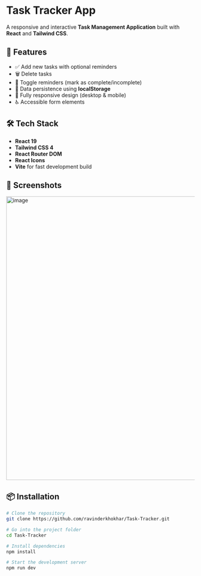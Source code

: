 # Task Tracker App

A responsive and interactive **Task Management Application** built with **React** and **Tailwind CSS**.

## 🚀 Features
- ✅ Add new tasks with optional reminders
- 🗑️ Delete tasks
- 🔄 Toggle reminders (mark as complete/incomplete)
- 💾 Data persistence using **localStorage**
- 📱 Fully responsive design (desktop & mobile)
- ♿ Accessible form elements

## 🛠 Tech Stack
- **React 19**
- **Tailwind CSS 4**
- **React Router DOM**
- **React Icons**
- **Vite** for fast development build

## 📸 Screenshots
<img width="1580" height="758" alt="image" src="https://github.com/user-attachments/assets/f4456a70-80e5-43b3-ade1-44920b8b0dad" />


## 📦 Installation
```bash
# Clone the repository
git clone https://github.com/ravinderkhokhar/Task-Tracker.git

# Go into the project folder
cd Task-Tracker

# Install dependencies
npm install

# Start the development server
npm run dev
